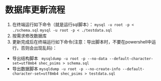 # 数据库更新流程
1. 在终端运行如下命令（就是运行sql脚本）：
`mysql -u root -p < ./schema.sql`
`mysql -u root -p < ./testdata.sql`
2. 按需求修改数据库
3. 更新完成后在终端运行如下命令(注意：导出脚本时，不要在powershell中运行，否则会出现乱码)：
* 导出结构脚本
` mysqldump -u root -p --no-data --default-character-set=utf8mb4 shec_psims > schema.sql`
* 导出数据脚本
`mysqldump -u root -p --no-create-info --default-character-set=utf8mb4 shec_psims > testdata.sql`